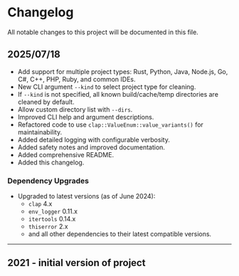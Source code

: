 # Changelog

All notable changes to this project will be documented in this file.

## 2025/07/18
- Add support for multiple project types: Rust, Python, Java, Node.js, Go, C#, C++, PHP, Ruby, and common IDEs.
- New CLI argument `--kind` to select project type for cleaning.
- If `--kind` is not specified, all known build/cache/temp directories are cleaned by default.
- Allow custom directory list with `--dirs`.
- Improved CLI help and argument descriptions.
- Refactored code to use `clap::ValueEnum::value_variants()` for maintainability.
- Added detailed logging with configurable verbosity.
- Added safety notes and improved documentation.
- Added comprehensive README.
- Added this changelog.

### Dependency Upgrades
- Upgraded to latest versions (as of June 2024):
    - `clap` 4.x
    - `env_logger` 0.11.x
    - `itertools` 0.14.x
    - `thiserror` 2.x
    - and all other dependencies to their latest compatible versions.

---

## 2021 - initial version of project